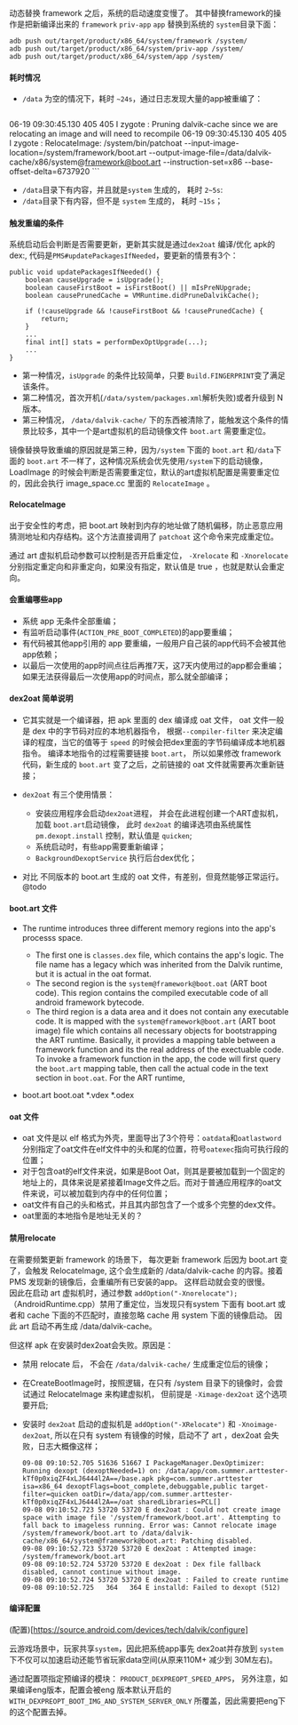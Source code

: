 动态替换 framework 之后，系统的启动速度变慢了。 其中替换framework的操作是把新编译出来的 `framework` `priv-app` `app` 替换到系统的 `system`目录下面：

```
adb push out/target/product/x86_64/system/framework /system/
adb push out/target/product/x86_64/system/priv-app /system/
adb push out/target/product/x86_64/system/app /system/
```

#### 耗时情况
* `/data` 为空的情况下，耗时 `~24s`，通过日志发现大量的app被重编了：

	```
06-19 09:30:45.130   405   405 I zygote  : Pruning dalvik-cache since we are relocating an image and will need to recompile
06-19 09:30:45.130   405   405 I zygote  : RelocateImage: /system/bin/patchoat --input-image-location=/system/framework/boot.art --output-image-file=/data/dalvik-cache/x86/system@framework@boot.art --instruction-set=x86 --base-offset-delta=6737920
	```
* `/data`目录下有内容，并且就是`system` 生成的， 耗时 `2~5s`:   
* `/data`目录下有内容，但不是 `system` 生成的， 耗时 `~15s`；

#### 触发重编的条件
系统启动后会判断是否需要更新，更新其实就是通过`dex2oat` 编译/优化 apk的dex:, 代码是`PMS#updatePackagesIfNeeded`，要更新的情景有3个：

```
public void updatePackagesIfNeeded() {
	boolean causeUpgrade = isUpgrade();
	boolean causeFirstBoot = isFirstBoot() || mIsPreNUpgrade;
	boolean causePrunedCache = VMRuntime.didPruneDalvikCache();
	
	if (!causeUpgrade && !causeFirstBoot && !causePrunedCache) {
	    return;
	}
	...
	final int[] stats = performDexOptUpgrade(...);
	...
}    
```

* 第一种情况，`isUpgrade` 的条件比较简单，只要 `Build.FINGERPRINT`变了满足该条件。
* 第二种情况，首次开机(`/data/system/packages.xml`解析失败)或者升级到 N 版本。
* 第三种情况， `/data/dalvik-cache/` 下的东西被清除了，能触发这个条件的情景比较多，其中一个是art虚拟机的启动镜像文件 `boot.art` 需要重定位。

镜像替换导致重编的原因就是第三种，因为`/system` 下面的 `boot.art` 和`/data`下面的 `boot.art` 不一样了，这种情况系统会优先使用`/system`下的启动镜像，LoadImage 的时候会判断是否需要重定位，默认的art虚拟机配置是需要重定位的，因此会执行 image_space.cc 里面的 `RelocateImage` 。

#### RelocateImage 

出于安全性的考虑，把 boot.art 映射到内存的地址做了随机偏移，防止恶意应用猜测地址和内存结构。这个方法直接调用了 `patchoat`  这个命令来完成重定位。

通过 art 虚拟机启动参数可以控制是否开启重定位， `-Xrelocate` 和 `-Xnorelocate` 分别指定重定向和非重定向，如果没有指定，默认值是 true ，也就是默认会重定向。


#### 会重编哪些app

* 系统 app 无条件全部重编；
* 有监听启动事件(`ACTION_PRE_BOOT_COMPLETED`)的app要重编；
* 有代码被其他app引用的 app 要重编，一般用户自己装的app代码不会被其他app依赖；
* 以最后一次使用的app时间点往后再推7天，这7天内使用过的app都会重编；
	如果无法获得最后一次使用app的时间点，那么就全部编译；
	
#### dex2oat 简单说明
* 它其实就是一个编译器，把 apk 里面的 dex 编译成 oat 文件， oat 文件一般是 dex 中的字节码对应的本地机器指令， 根据`--compiler-filter` 来决定编译的程度，当它的值等于 `speed` 的时候会把dex里面的字节码编译成本地机器指令。 编译本地指令的过程需要链接 `boot.art`， 所以如果修改 framework 代码，新生成的 `boot.art` 变了之后，之前链接的 oat 文件就需要再次重新链接；
* `dex2oat` 有三个使用情景：  
	* 安装应用程序会启动`dex2oat`进程， 并会在此进程创建一个ART虚拟机，加载 `boot.art`启动镜像， 此时 `dex2oat` 的编译选项由系统属性 `pm.dexopt.install` 控制，默认值是 `quicken`;
	* 系统启动时，有些app需要重新编译；
	* `BackgroundDexoptService` 执行后台dex优化；
	
* 对比 不同版本的 boot.art 生成的 oat 文件，有差别，但竟然能够正常运行。 @todo  


#### boot.art 文件

* The runtime introduces three different memory regions into the app's processs space. 
	* The first one is `classes.dex` file, which contains the app's logic. The file name has a legacy which was inherited from the Dalvik runtime, but it is actual in the oat format.	
	* The second region is the `system@framework@boot.oat` (ART boot code). This region contains the compiled executable code of all android framework bytecode.
	* The third region is a data area and it does not contain any executable code. It is mapped with the `system@framework@boot.art` (ART boot image) file which contains all necessary objects for bootstrapping the ART runtime. Basically, it provides a mapping table between a framework function and its the real address of the exectuable code. To invoke a framework function in the app, the code will first query the `boot.art` mapping table, then call the actual code in the text section in `boot.oat`. For the ART runtime, 

*  boot.art boot.oat  *.vdex *.odex


#### oat 文件

* oat 文件是以 elf 格式为外壳，里面导出了3个符号：`oatdata`和`oatlastword`分别指定了oat文件在elf文件中的头和尾的位置，符号`oatexec`指向可执行段的位置；
* 对于包含oat的elf文件来说，如果是Boot Oat，则其是要被加载到一个固定的地址上的，具体来说是紧接着Image文件之后。而对于普通应用程序的oat文件来说，可以被加载到内存中的任何位置；
* oat文件有自己的头和格式，并且其内部包含了一个或多个完整的dex文件。
* oat里面的本地指令是地址无关的？

#### 禁用relocate

在需要频繁更新 framework 的场景下， 每次更新 framework 后因为 boot.art 变了，会触发 RelocateImage, 这个会生成新的 /data/dalvik-cache 的内容。接着 PMS 发现新的镜像后，会重编所有已安装的app。 这样启动就会变的很慢。  
因此在启动 art 虚拟机时，通过参数 `addOption("-Xnorelocate");`（AndroidRuntime.cpp）禁用了重定位，当发现只有system 下面有 boot.art 或者和 cache 下面的不匹配时，直接忽略 cache 用 system 下面的镜像启动。 因此 art 启动不再生成 /data/dalvik-cache。

但这样 apk 在安装时dex2oat会失败。原因是：

* 禁用 relocate 后， 不会在 `/data/dalvik-cache/` 生成重定位后的镜像；
* 在CreateBootImage时，按照逻辑，在只有 /system 目录下的镜像时，会尝试通过 RelocateImage 来构建虚拟机， 但前提是 `-Ximage-dex2oat` 这个选项要开启;
* 安装时 `dex2oat` 启动的虚拟机是 `addOption("-XRelocate")` 和 `-Xnoimage-dex2oat`, 所以在只有 system 有镜像的时候，启动不了 art ，dex2oat 会失败，日志大概像这样；


	```
	09-08 09:10:52.705 51636 51667 I PackageManager.DexOptimizer: Running dexopt (dexoptNeeded=1) on: /data/app/com.summer.arttester-kTf0p0xiqZF4xLJ6444l2A==/base.apk pkg=com.summer.arttester isa=x86_64 dexoptFlags=boot_complete,debuggable,public target-filter=quicken oatDir=/data/app/com.summer.arttester-kTf0p0xiqZF4xLJ6444l2A==/oat sharedLibraries=PCL[]
	09-08 09:10:52.723 53720 53720 E dex2oat : Could not create image space with image file '/system/framework/boot.art'. Attempting to fall back to imageless running. Error was: Cannot relocate image /system/framework/boot.art to /data/dalvik-cache/x86_64/system@framework@boot.art: Patching disabled.
	09-08 09:10:52.723 53720 53720 E dex2oat : Attempted image: /system/framework/boot.art
	09-08 09:10:52.724 53720 53720 E dex2oat : Dex file fallback disabled, cannot continue without image.
	09-08 09:10:52.724 53720 53720 E dex2oat : Failed to create runtime
	09-08 09:10:52.725   364   364 E installd: Failed to dexopt (512)
	```

#### 编译配置

(配置)[https://source.android.com/devices/tech/dalvik/configure]  

云游戏场景中，玩家共享`system`，因此把系统app事先 dex2oat并存放到 `system`下不仅可以加速启动还能节省玩家data空间(从原来110M+ 减少到 30M左右)。

通过配置项指定预编译的模块： `PRODUCT_DEXPREOPT_SPEED_APPS`， 另外注意，如果编译eng版本，配置会被eng 版本默认开启的 `WITH_DEXPREOPT_BOOT_IMG_AND_SYSTEM_SERVER_ONLY` 所覆盖，因此需要把eng下的这个配置去掉。
